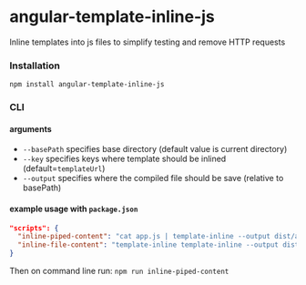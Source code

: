 angular-template-inline-js
==========================

Inline templates into js files to simplify testing and remove HTTP requests

### Installation

```
npm install angular-template-inline-js
```

### CLI
#### arguments

- `--basePath` specifies base directory (default value is current directory)
- `--key` specifies keys where template should be inlined (default=`templateUrl`)
- `--output` specifies where the compiled file should be save (relative to basePath)

#### example usage with `package.json`
```json
"scripts": {
  "inline-piped-content": "cat app.js | template-inline --output dist/app.js",
  "inline-file-content": "template-inline template-inline --output dist/app.js app.js"
}
```
Then on command line run:
`npm run inline-piped-content`
